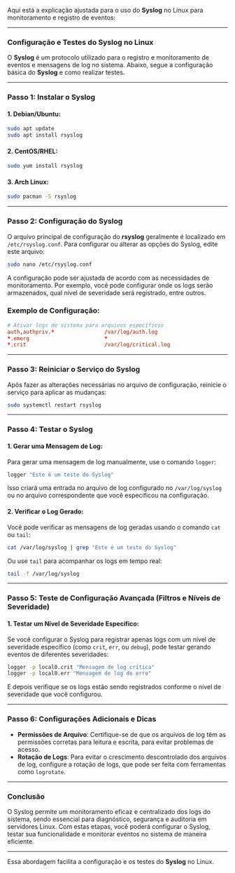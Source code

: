 Aqui está a explicação ajustada para o uso do **Syslog** no Linux para monitoramento e registro de eventos:

---

### **Configuração e Testes do Syslog no Linux**

O **Syslog** é um protocolo utilizado para o registro e monitoramento de eventos e mensagens de log no sistema. Abaixo, segue a configuração básica do **Syslog** e como realizar testes.

---

### **Passo 1: Instalar o Syslog**

#### 1. **Debian/Ubuntu**:
```bash
sudo apt update
sudo apt install rsyslog
```

#### 2. **CentOS/RHEL**:
```bash
sudo yum install rsyslog
```

#### 3. **Arch Linux**:
```bash
sudo pacman -S rsyslog
```

---

### **Passo 2: Configuração do Syslog**

O arquivo principal de configuração do **rsyslog** geralmente é localizado em `/etc/rsyslog.conf`. Para configurar ou alterar as opções do Syslog, edite este arquivo:

```bash
sudo nano /etc/rsyslog.conf
```

A configuração pode ser ajustada de acordo com as necessidades de monitoramento. Por exemplo, você pode configurar onde os logs serão armazenados, qual nível de severidade será registrado, entre outros.

### **Exemplo de Configuração**:

```conf
# Ativar logs de sistema para arquivos específicos
auth,authpriv.*                /var/log/auth.log
*.emerg                        *
*.crit                         /var/log/critical.log
```

---

### **Passo 3: Reiniciar o Serviço do Syslog**

Após fazer as alterações necessárias no arquivo de configuração, reinicie o serviço para aplicar as mudanças:

```bash
sudo systemctl restart rsyslog
```

---

### **Passo 4: Testar o Syslog**

#### 1. **Gerar uma Mensagem de Log**:
Para gerar uma mensagem de log manualmente, use o comando `logger`:

```bash
logger "Este é um teste do Syslog"
```

Isso criará uma entrada no arquivo de log configurado no `/var/log/syslog` ou no arquivo correspondente que você especificou na configuração.

#### 2. **Verificar o Log Gerado**:
Você pode verificar as mensagens de log geradas usando o comando `cat` ou `tail`:

```bash
cat /var/log/syslog | grep "Este é um teste do Syslog"
```

Ou use `tail` para acompanhar os logs em tempo real:

```bash
tail -f /var/log/syslog
```

---

### **Passo 5: Teste de Configuração Avançada (Filtros e Níveis de Severidade)**

#### 1. **Testar um Nível de Severidade Específico**:

Se você configurar o Syslog para registrar apenas logs com um nível de severidade específico (como `crit`, `err`, ou `debug`), pode testar gerando eventos de diferentes severidades:

```bash
logger -p local0.crit "Mensagem de log crítica"
logger -p local0.err "Mensagem de log de erro"
```

E depois verifique se os logs estão sendo registrados conforme o nível de severidade que você configurou.

---

### **Passo 6: Configurações Adicionais e Dicas**

- **Permissões de Arquivo**: Certifique-se de que os arquivos de log têm as permissões corretas para leitura e escrita, para evitar problemas de acesso.
- **Rotação de Logs**: Para evitar o crescimento descontrolado dos arquivos de log, configure a rotação de logs, que pode ser feita com ferramentas como `logrotate`.

---

### **Conclusão**

O Syslog permite um monitoramento eficaz e centralizado dos logs do sistema, sendo essencial para diagnóstico, segurança e auditoria em servidores Linux. Com estas etapas, você poderá configurar o Syslog, testar sua funcionalidade e monitorar eventos no sistema de maneira eficiente.

---

Essa abordagem facilita a configuração e os testes do **Syslog** no Linux.